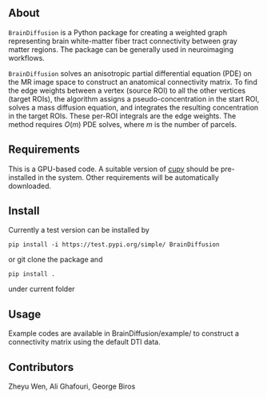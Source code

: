 ## About
`BrainDiffusion` is a Python package for creating a weighted graph representing brain white-matter fiber tract connectivity between gray matter regions. The package can be generally used in neuroimaging workflows.

`BrainDiffusion` solves an anisotropic partial differential equation (PDE) on the MR image space to construct an anatomical connectivity matrix. To find the edge weights between a  vertex (source ROI) to all the other vertices (target ROIs), the algorithm assigns a pseudo-concentration in the start ROI, solves a mass diffusion equation, and integrates the resulting concentration in the target ROIs. These per-ROI integrals are the edge weights. The method requires $O(m)$ PDE solves, where $m$ is the number of parcels. 

## Requirements

This is a GPU-based code. A suitable version of [cupy](https://docs.cupy.dev/en/stable/install.html) should be pre-installed in the system. Other requirements will be automatically downloaded.

## Install

Currently a test version can be installed by 
```
pip install -i https://test.pypi.org/simple/ BrainDiffusion
``` 
or git clone the package and 
```
pip install .
```
under current folder

## Usage

Example codes are available in BrainDiffusion/example/ to construct a connectivity matrix using the default DTI data.

## Contributors

Zheyu Wen, Ali Ghafouri, George Biros




